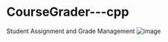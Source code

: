 # CourseGrader---cpp
Student Assignment and Grade Management
![image](https://github.com/user-attachments/assets/0cb1da12-89b3-46c6-9982-8fff2786b1dd)
